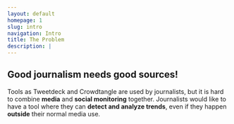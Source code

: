 ```yaml
---
layout: default
homepage: 1
slug: intro
navigation: Intro
title: The Problem
description: |
---
```


## Good journalism needs good sources!

Tools as Tweetdeck and Crowdtangle are used by journalists, but it is hard to combine **media** and **social monitoring** together. Journalists would like to have a tool where they can **detect and analyze trends**, even if they happen **outside** their normal media use.
